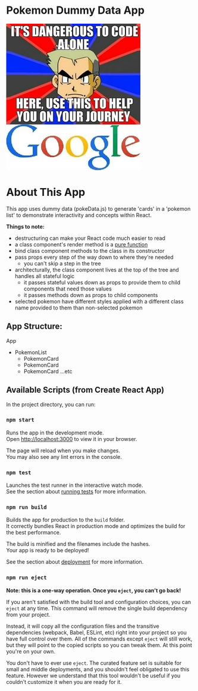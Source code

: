 # Pokemon Dummy Data App
![professor oak](./prof_oak_google.jpeg)

# About This App
This app uses dummy data (pokeData.js) to generate 'cards' in a 'pokemon list' to demonstrate interactivity and concepts within React.

**Things to note:**
  - destructuring can make your React code much easier to read
  - a class component's render method is a [pure function](https://en.wikipedia.org/wiki/Pure_function)
  - bind class component methods to the class in its constructor
  - pass props every step of the way down to where they're needed
    - you can't skip a step in the tree
  - architecturally, the class component lives at the top of the tree and handles all stateful logic
    - it passes stateful values down as props to provide them to child components that need those values
    - it passes methods down as props to child components
  - selected pokemon have different styles applied with a different class name provided to them than non-selected pokemon

  ## App Structure:
  App
   - PokemonList
      - PokemonCard 
      - PokemonCard
      - PokemonCard
    ...etc

## Available Scripts (from Create React App)

In the project directory, you can run:

### `npm start`

Runs the app in the development mode.\
Open [http://localhost:3000](http://localhost:3000) to view it in your browser.

The page will reload when you make changes.\
You may also see any lint errors in the console.

### `npm test`

Launches the test runner in the interactive watch mode.\
See the section about [running tests](https://facebook.github.io/create-react-app/docs/running-tests) for more information.

### `npm run build`

Builds the app for production to the `build` folder.\
It correctly bundles React in production mode and optimizes the build for the best performance.

The build is minified and the filenames include the hashes.\
Your app is ready to be deployed!

See the section about [deployment](https://facebook.github.io/create-react-app/docs/deployment) for more information.

### `npm run eject`

**Note: this is a one-way operation. Once you `eject`, you can't go back!**

If you aren't satisfied with the build tool and configuration choices, you can `eject` at any time. This command will remove the single build dependency from your project.

Instead, it will copy all the configuration files and the transitive dependencies (webpack, Babel, ESLint, etc) right into your project so you have full control over them. All of the commands except `eject` will still work, but they will point to the copied scripts so you can tweak them. At this point you're on your own.

You don't have to ever use `eject`. The curated feature set is suitable for small and middle deployments, and you shouldn't feel obligated to use this feature. However we understand that this tool wouldn't be useful if you couldn't customize it when you are ready for it.
